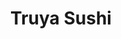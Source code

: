 ---
layout: place
title: "Truya Sushi"
permalink: /california/san-jose/truya-sushi.html
stateAbbr: CA
stateName: California
cityName: San Jose
seo:
  name: "Truya Sushi"
  type: Restaurant
  links: https://www.truyasushisj.com/
description: "Looking for sushi in San Jose, California? Check out Truya Sushi for a delightful Japanese dining experience. Enjoy a variety of sushi and other dishes in a ..."
place_id: ChIJ7_FjanQtjoARZ8I4Ea2ChWU
photos:
  - name: >-
      places/ChIJ7_FjanQtjoARZ8I4Ea2ChWU/photos/AeeoHcKNnoOql1l5RxMFnuC66dfW6tsYAuz879grdbbrx6kXUncisDI7jyFpwK0eGmeQk53667z5IlPTJQRrNMDQ3uojqMZ8_UljKjiVVeBNryZ7Vd67u_SUXaZ0NIxThPBMSlMxYE4ayr2Hb45M0m6d2bE0rQ8ZmntkfxyxlQRIYYHBhFUCIGebtNnjwfGm2OdTppNrONwc3EdLrn9Q7R_k7qutaLC_LJ1Qzn3Tkehu9dAF3T-jL-C518sg9T6H-Hh456J6t1JKaMBTMzXqsMVGrAgrCx6ie_331kiFAFiKzVulUQoTV6Pgw7xfkjK93wvC_mvWdv0_4aOVo66s21nkA1Ex1LqrLl_qVkQBRVddY9QalzGY7tOhXsIE4kX9hMqQHmvYhFsiv8jR7SI7mL7IZ4F2wIqJTF2sXgMg1MlAnI04Sw
    widthPx: 4608
    heightPx: 3456
    authorAttributions:
      - displayName: Felix Jimenez
        uri: https://maps.google.com/maps/contrib/113462883351611523292
        photoUri: >-
          https://lh3.googleusercontent.com/a-/ALV-UjXDQc02FQXVLmFIVzoHCuIXwKMZZpgNzoYgpphKvSmk1aGu8Sc=s100-p-k-no-mo
    flagContentUri: >-
      https://www.google.com/local/imagery/report/?cb_client=maps_api_places.places_api&image_key=!1e10!2sCIHM0ogKEICAgICMrr7oQg&hl=en-US
    googleMapsUri: >-
      https://www.google.com/maps/place//data=!3m4!1e2!3m2!1sCIHM0ogKEICAgICMrr7oQg!2e10!4m2!3m1!1s0x808e2d746a63f1ef:0x658582ad1138c267
  - name: >-
      places/ChIJ7_FjanQtjoARZ8I4Ea2ChWU/photos/AeeoHcLSaKj4ZO98I5uP92SI91EMA7t3bJhSiqIul3LucrQq9zI88_CwyXbpFKNtq8T_ae8t-ateOfEjI0HbJ_tOQZHGfNA_l66p92P0__FyxfP7f-1h_sveKt-y6V3jNCNUG0j9Tk7rkUkWu0wulUB9JG24PHT_5ocsy-ReDGuk8Z-SNFlCWsI85il0iBQYhRzthSs4n_RXXl02WPVc5AyxMwSOgh5VuV-CY7TIf-Tm_ITpcrKF9bzmJmlJJGHLG9rgiAwkQuTNvyrRklJi_TsLNP19MFdXY-Wscj-dOZpOXO2qwg-PNwFuypwLBW1MMCfwEZ74fWgL0X2sjtvB_AiBW30SYpxeSQpMjh6nl1qGJbuoSZqy9dx0L4el-uUytQEwB_Np3siZNHTlJMUmnTe16h5N2XdEZJWVQMknw4TKEfdqR_t4
    widthPx: 4160
    heightPx: 2340
    authorAttributions:
      - displayName: Jocelyn Mariano
        uri: https://maps.google.com/maps/contrib/117310965227591122576
        photoUri: >-
          https://lh3.googleusercontent.com/a/ACg8ocIcfC_A1LFnzxw6KZlkIiLtx4QTM9TCcKNj9v39QntLVMKIhQ=s100-p-k-no-mo
    flagContentUri: >-
      https://www.google.com/local/imagery/report/?cb_client=maps_api_places.places_api&image_key=!1e10!2sCIHM0ogKEICAgID4qdjuywE&hl=en-US
    googleMapsUri: >-
      https://www.google.com/maps/place//data=!3m4!1e2!3m2!1sCIHM0ogKEICAgID4qdjuywE!2e10!4m2!3m1!1s0x808e2d746a63f1ef:0x658582ad1138c267
  - name: >-
      places/ChIJ7_FjanQtjoARZ8I4Ea2ChWU/photos/AeeoHcJ3QY7qIIsco1VJu--uhALKBk-w9RI5JHAy8ltaAHUYR6NlLBaEuP4YTzViCa-wVAzQIbHQz2bamUGE3Szgz3ffsvKgZ_qa8ZQNW1t4P0OWkjbXJd2PrHPzrKm6TOo3x49uLkuGbyDMiBBIZJLO6XxNhe0lDtEobUtLiRruApkj6m4rKSskr9edCdS7n7RroS8LDAjLVl0axkJ7k0B6nKlNsTFGt6Al5pScOJI_p4w7k3VZP_r2J-LAON7k05OELezGZ5qMu0H7ab48m0CjRfYHT9gpaj0sqctOCa_tXDwCDpb0piqouqfLhi8DePdOV1byP4v9BGepLiSWmAzTjDMFHllZvATOJ9adNjpbsRn8nf_gAzLyizh3K5xpVzWw0hLM_ji80wVrh3vVZSdqroFNW8O8qdWeeU-AqFmfyzPxlw
    widthPx: 2810
    heightPx: 4032
    authorAttributions:
      - displayName: G Lee
        uri: https://maps.google.com/maps/contrib/114665275248028646819
        photoUri: >-
          https://lh3.googleusercontent.com/a-/ALV-UjW4wXG9EdqrEBkbcoWBqDtIopk9XJS0C1-OyXldK7y7J4-DWBarLw=s100-p-k-no-mo
    flagContentUri: >-
      https://www.google.com/local/imagery/report/?cb_client=maps_api_places.places_api&image_key=!1e10!2sCIHM0ogKEICAgICe567RLg&hl=en-US
    googleMapsUri: >-
      https://www.google.com/maps/place//data=!3m4!1e2!3m2!1sCIHM0ogKEICAgICe567RLg!2e10!4m2!3m1!1s0x808e2d746a63f1ef:0x658582ad1138c267
  - name: >-
      places/ChIJ7_FjanQtjoARZ8I4Ea2ChWU/photos/AeeoHcIsdGwaHP0Lin8ioxK1_mxnnfFPbbGUxBqdSMxLDVJWy9axxh0B7XoZ2-Ka-dkUw2Bc14hm_csmG8TtaW8UHUr246RaqR4mbn0K8V-XkyRZpeZllGzmmKoLEklcNPhWn1ThYvdl4mvBTcXIUlQfSESukjxDgr-UfiQAH9lgolWihEncPAkX_LKBd-E8FB7usKzVvsLfAjqdx-FMlBFc4ButHyX0vIg_RDro1QU_8VcDnGZ1R0UyoVDozjj0UGJrBe0yw_jhN_Dc0G3VCkMTIfvmjwSS35y5KszTYqN-JS15djpGwg-wQgmHM3cHZSwQ0MSp-If65cLXrD_ZMGIzwE2UevU43S54XuqTajXAhGAttpMBscRwCCLA0Okj4QQej6wkif3k_QONNtpLWHqfCNbAx4T5uQGqGcJRZRyNvDjVgia_
    widthPx: 4160
    heightPx: 3120
    authorAttributions:
      - displayName: Ricardo Mercado
        uri: https://maps.google.com/maps/contrib/114386423091218582578
        photoUri: >-
          https://lh3.googleusercontent.com/a/ACg8ocInhtNMV3ka25Cd_K7ogWJD1n73BuQQv8UH_uUgAtA8dS0Hyg=s100-p-k-no-mo
    flagContentUri: >-
      https://www.google.com/local/imagery/report/?cb_client=maps_api_places.places_api&image_key=!1e10!2sCIHM0ogKEICAgID4zoWa8wE&hl=en-US
    googleMapsUri: >-
      https://www.google.com/maps/place//data=!3m4!1e2!3m2!1sCIHM0ogKEICAgID4zoWa8wE!2e10!4m2!3m1!1s0x808e2d746a63f1ef:0x658582ad1138c267
  - name: >-
      places/ChIJ7_FjanQtjoARZ8I4Ea2ChWU/photos/AeeoHcIKhEtjFMjTBECu7WSkUdrGrBKKuv-bNhya5QTghDqPPSegUbHhVtqsd7lqchisGBkhSBoxnexaYAnMPFCrH0vaMv-kGdX-3473TA7-cmimSLW4QsiRYegXGM8KvSU0BHhpukmAYjmZAFOxAN6FiHJAC8e_swPb6WzvwarJGEdqZ2P51HIzyDdNwQAK63zevDVT5qHuantFJJKAu7N0_weRY4o4edzHk5i_BRfbJKziLL6lwHeK_NeTmPh7lJZLl3rs3snAF-wagtwrMvvvRXk6iH47W4evpNdKz2YfLiJQD_bzb9h7bpwS2RFUnlqNMea2zyeRhBhezQ-XU8SuyiDHIBMR8KSW-whgL5qoqO7gQXHq6ydTxa3lCoHcHDTZs8qejtLT1vgb7h4oNkUeeGvZkclSELxUDaZTJayMSGpO9A
    widthPx: 3024
    heightPx: 4032
    authorAttributions:
      - displayName: Vikki Le
        uri: https://maps.google.com/maps/contrib/118048228040654935496
        photoUri: >-
          https://lh3.googleusercontent.com/a-/ALV-UjXf-TjYWuMGKsKrs3vh-WHWjiyy6u_ZkfLHL7T14xWE_Go1zkf16w=s100-p-k-no-mo
    flagContentUri: >-
      https://www.google.com/local/imagery/report/?cb_client=maps_api_places.places_api&image_key=!1e10!2sCIHM0ogKEICAgICclcT8Bw&hl=en-US
    googleMapsUri: >-
      https://www.google.com/maps/place//data=!3m4!1e2!3m2!1sCIHM0ogKEICAgICclcT8Bw!2e10!4m2!3m1!1s0x808e2d746a63f1ef:0x658582ad1138c267
  - name: >-
      places/ChIJ7_FjanQtjoARZ8I4Ea2ChWU/photos/AeeoHcKKO-ER8s8fLWHelbFB0M507-r95LIx8SSibQJ0CC8D_LKWIjtwmK7FZoGxO2pqWYy8lRSW39nbQEBmfT8t7pGhOkgkklMKB1XREB0Sku33pzjebqPeetlYeKTsDtbjz5qLqFUbVN_Hzp9VBtKigtY4H1hqOv_mEuZVIRnC9VqSfcCjdmbbK-00zyTcz3imd6wKckpgzR9vrbVo6TcBm4YPPKBng7ODESVoSnVJBeSYG6-d7bOpDK72OtJlyEXQ7KNdESR3309McTYWPUYpJSo5puMR8X5u_XNuruy-GcYR3gHKaYxXlPGbRIiUpCQkR0o60J1A2x2G2E6SxuBl2rq4PAAy9HYmLg_oCXvnCed1cMDn5y4SVi5KOurdL5yBWGiclyQ0b8bC3QFiCOtYO3_O4fYe2JJ_GXBK3FPx76ag_ymY
    widthPx: 4032
    heightPx: 2268
    authorAttributions:
      - displayName: A.S.K Tutorials And More
        uri: https://maps.google.com/maps/contrib/113112284240927712156
        photoUri: >-
          https://lh3.googleusercontent.com/a-/ALV-UjWxFDc50aetpr4aLU-R8VNPLT3wmQiIojAjsI6Xs43BlFom5ukK5Q=s100-p-k-no-mo
    flagContentUri: >-
      https://www.google.com/local/imagery/report/?cb_client=maps_api_places.places_api&image_key=!1e10!2sCIHM0ogKEICAgIDKmurk8QE&hl=en-US
    googleMapsUri: >-
      https://www.google.com/maps/place//data=!3m4!1e2!3m2!1sCIHM0ogKEICAgIDKmurk8QE!2e10!4m2!3m1!1s0x808e2d746a63f1ef:0x658582ad1138c267
  - name: >-
      places/ChIJ7_FjanQtjoARZ8I4Ea2ChWU/photos/AeeoHcJGW8LXDFxWNNTb_GPHMo025Twt8Z87QA473g-vqrIFUcpPHB3bjcs-ePYx5c17ve9otAg1R9igbdYxnqSATRlJ7aOmBOyR0ZCyg6JuhmNHqHYrCUM1JarYofPwKW3tUuu5HW6VB9QEN_SWDy0nfVtcb14yLUOCdqsKsVyWA08_XfZ27-_87_mMj2KB8RUAmvevAybbTF22TAmOQdPAPVvW0UKDIRp6V0qWjSW1Rjm4XMveIa9xSShA5bb6ICMciIOybbt6Q5zsNKZnJNKnEXj8T3dtOzr1oHw_znB7LCzesrC-ooD9j2jlzOQ9_pZ04FAjd6oqa25lNF8VjJIntHL5S2MToVQCrOE57QOLsO1OjyDVtFSWKjAz8ugIJwfpMN3cm_1zWen9s1D28UU78PohKXs9qsefS3Gwk7uN5nMoHg
    widthPx: 3468
    heightPx: 4624
    authorAttributions:
      - displayName: Gijon Ibañez
        uri: https://maps.google.com/maps/contrib/106985140924085276649
        photoUri: >-
          https://lh3.googleusercontent.com/a-/ALV-UjWL5vjbxRjdphpf3Vf7DfiDWFKUckECpzNi49SKQEJ_cs3RbkSgUg=s100-p-k-no-mo
    flagContentUri: >-
      https://www.google.com/local/imagery/report/?cb_client=maps_api_places.places_api&image_key=!1e10!2sCIHM0ogKEICAgICuhK2HBw&hl=en-US
    googleMapsUri: >-
      https://www.google.com/maps/place//data=!3m4!1e2!3m2!1sCIHM0ogKEICAgICuhK2HBw!2e10!4m2!3m1!1s0x808e2d746a63f1ef:0x658582ad1138c267
  - name: >-
      places/ChIJ7_FjanQtjoARZ8I4Ea2ChWU/photos/AeeoHcJpfA4VKDt5rdT9-3xMelLTH2X4rwFBe2jVk6NuGrNcN7yEYuyPSKKeXswp12L95mMmWHkLz2Cw8UUSR6TLvpdwlRoP-sz954OLlgTjP5Ci2vEr0-yhodjfUIDDW3f3mLclKU8139o86hQ8jASDrHQn3yCnsfmB3wviiFk-9xFRMGXG7_veR92O9cCxbFVwqewT7hqWYjmJRDaPPqMeY9NqmS7U-hb52-eENt7cNktQc33DTeKGRf-8_poaSO87Vs9a1sYFvnrePKGKJ8WU-g5KLHCqfQp7t6Ym8YyTOFVkmfOxzptRRTAywua0zO-KJX9yBriKlT18_JOp7xPuVaFxWl_8c2fQQb1hXzbqyaT7_NYFqJ0DXtCVewYG1Ko02AvaUJ7NgyhlnYoKiVDiN_1V4Kqgbm1grM_-Ae3sBodz5g
    widthPx: 2448
    heightPx: 3264
    authorAttributions:
      - displayName: Alfredo Ramirez Jr.
        uri: https://maps.google.com/maps/contrib/100981371139657293350
        photoUri: >-
          https://lh3.googleusercontent.com/a-/ALV-UjV2wFqQnAX150_UZsmkigx3jjgIrNNAuU_JE9S7y_q2JY-sJt1m=s100-p-k-no-mo
    flagContentUri: >-
      https://www.google.com/local/imagery/report/?cb_client=maps_api_places.places_api&image_key=!1e10!2sCIHM0ogKEICAgIC42_zMXQ&hl=en-US
    googleMapsUri: >-
      https://www.google.com/maps/place//data=!3m4!1e2!3m2!1sCIHM0ogKEICAgIC42_zMXQ!2e10!4m2!3m1!1s0x808e2d746a63f1ef:0x658582ad1138c267
  - name: >-
      places/ChIJ7_FjanQtjoARZ8I4Ea2ChWU/photos/AeeoHcLCD8PPgSWLAlQ_qp9VHi0hdCrJFR3EmOWNQxikEDzPP5lJOqVm8HDhS6wCK9up1i4Uf1FYYLQ-fnAQGQmgzEqlm43J0vJhUObM-2WpkBP-F2AyDcQ4DmJYg__8i3NBGkLYmYk5qOGvACmW7QyuoAnqOJkFR9OETqd-M_FHo7E1xznEqCamlBW1jibyi9uHbvEBcHLODv7eYK44F_8Ax5m4K8HQf50Xdk30xKys2ABxLCvuQZhxnS4dSxhLMhUV3_Kzq8XssK684cwqIyGLjVKVjURlIVK-C3GBsV51-JUi0cBmI5NIMZ2kGQrb9EUH8c362l3c-FTwTDcLBHHM5KhcZfRanIhEMWBeciFEGAlf-Qtfbu2f6SXsFdLre6j-zyfWDW74vmQ0yWIgVFE06s59oRjcX9wktlobsCSMxEplJxo
    widthPx: 3120
    heightPx: 4160
    authorAttributions:
      - displayName: Justin Lang
        uri: https://maps.google.com/maps/contrib/107272187222819770594
        photoUri: >-
          https://lh3.googleusercontent.com/a-/ALV-UjXLDZz8XHlaEVoM14v-A6Tw7ualrtUv5jIZUkN-u139TIkouj73oA=s100-p-k-no-mo
    flagContentUri: >-
      https://www.google.com/local/imagery/report/?cb_client=maps_api_places.places_api&image_key=!1e10!2sCIHM0ogKEICAgICEktnlmQE&hl=en-US
    googleMapsUri: >-
      https://www.google.com/maps/place//data=!3m4!1e2!3m2!1sCIHM0ogKEICAgICEktnlmQE!2e10!4m2!3m1!1s0x808e2d746a63f1ef:0x658582ad1138c267
  - name: >-
      places/ChIJ7_FjanQtjoARZ8I4Ea2ChWU/photos/AeeoHcJRg1zwzvOOUg5AmlwmBQsRPfb9I31QEoMNxXXkMlBOQi-Kbv6tBdle5bO-d_PC47gg4nVHJ3MZXacTuP1KMID9N606O4KmA1HbDDu-FFZiNUtLt4XyUhB1JiQ42xkKvmaDTHPGnrYueZWdvr4KQAAtTG8zupBvkEs4_NzdMIlFh4uu8X0oDIbt4TWfID5iunbjACGmRP6VrgEkE0bW9y5Q7x2pvv3gr5hUmMTUoDXyLYT0a6Q90JDZhqtxlANPJarfZfGnMJsxoN7N_zszZ83IugtxSrOvrMXwNhgVIw0wBUU9v01nNN2nETrWqSe_4WsCnGZyYVgSaAhVfpioNQzqX-993KVpF8uwpZLrWNu7JtvlSxMME8bHk9YG4txIL-48u3IG3AGnBmsrJ1_cD-hTEXYXBzz6JyX0D3lHPnpfSg5f
    widthPx: 4800
    heightPx: 2700
    authorAttributions:
      - displayName: James Urbanes
        uri: https://maps.google.com/maps/contrib/113879088954774755079
        photoUri: >-
          https://lh3.googleusercontent.com/a-/ALV-UjULB5AFdBVMVbM69IaxnTfHPj7JLW0D-nViLXV4bqCs6Ze_1J4Q=s100-p-k-no-mo
    flagContentUri: >-
      https://www.google.com/local/imagery/report/?cb_client=maps_api_places.places_api&image_key=!1e10!2sCIHM0ogKEICAgICE_5O1uwE&hl=en-US
    googleMapsUri: >-
      https://www.google.com/maps/place//data=!3m4!1e2!3m2!1sCIHM0ogKEICAgICE_5O1uwE!2e10!4m2!3m1!1s0x808e2d746a63f1ef:0x658582ad1138c267
address: 3255 S White Rd, San Jose, CA 95148, USA
street: 3255 S White Rd
city: San Jose
state: CA
zip: '95148'
country: USA
neighborhood: Evergreen
latitude: '37.314526'
longitude: '-121.793694'
accessibility_options:
  wheelchairAccessibleParking: true
  wheelchairAccessibleEntrance: true
  wheelchairAccessibleRestroom: true
  wheelchairAccessibleSeating: true
business_status: OPERATIONAL
name: Truya Sushi
google_maps_links:
  directionsUri: >-
    https://www.google.com/maps/dir//''/data=!4m7!4m6!1m1!4e2!1m2!1m1!1s0x808e2d746a63f1ef:0x658582ad1138c267!3e0
  placeUri: https://maps.google.com/?cid=7315396849563124327
  writeAReviewUri: >-
    https://www.google.com/maps/place//data=!4m3!3m2!1s0x808e2d746a63f1ef:0x658582ad1138c267!12e1
  reviewsUri: >-
    https://www.google.com/maps/place//data=!4m4!3m3!1s0x808e2d746a63f1ef:0x658582ad1138c267!9m1!1b1
  photosUri: >-
    https://www.google.com/maps/place//data=!4m3!3m2!1s0x808e2d746a63f1ef:0x658582ad1138c267!10e5
primary_type: Sushi Restaurant
opening_hours:
  regular: null
  current: null
secondary_opening_hours:
  regular:
    weekdayDescriptions: null
    type: null
  current:
    weekdayDescriptions: null
    type: null
phone: (408) 223-2497
price_level: PRICE_LEVEL_MODERATE
price_range: $20 &ndash; $30
rating: '4.1'
rating_count: 146
website: https://www.truyasushisj.com/
reviews: null
parking_options: null
payment_options: null
allow_dogs: null
curbside_pickup: null
delivery: null
dine_in: null
good_for_children: null
good_for_groups: null
good_for_sports: null
live_music: null
menu_for_children: null
outdoor_seating: null
reservable: null
restroom: null
serves_beer: null
serves_breakfast: null
serves_brunch: null
serves_cocktails: null
serves_coffee: null
serves_dinner: null
serves_dessert: null
serves_lunch: null
serves_vegetarian_food: null
serves_wine: null
takeout: null
summary: null

---